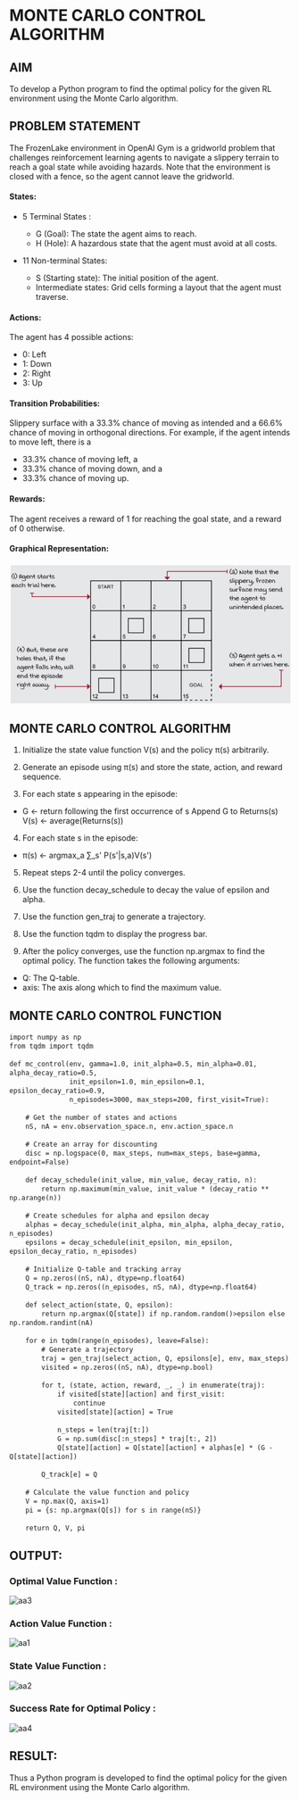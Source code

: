 # MONTE CARLO CONTROL ALGORITHM

## AIM
To develop a Python program to find the optimal policy for the given RL environment using the Monte Carlo algorithm.

## PROBLEM STATEMENT
The FrozenLake environment in OpenAI Gym is a gridworld problem that challenges reinforcement learning agents to navigate a slippery terrain to reach a goal state while avoiding hazards. Note that the environment is closed with a fence, so the agent cannot leave the gridworld.

#### States:

*  5 Terminal States :
     
    *  G (Goal): The state the agent aims to reach.
    *  H (Hole): A hazardous state that the agent must avoid at all costs.
* 11 Non-terminal States:
    *    S (Starting state): The initial position of the agent.
    *    Intermediate states: Grid cells forming a layout that the agent must traverse.

#### Actions:

The agent has 4 possible actions:

  *   0: Left
  *   1: Down
  *  2: Right
   *  3: Up

#### Transition Probabilities:

Slippery surface with a 33.3% chance of moving as intended and a 66.6% chance of moving in orthogonal directions. For example, if the agent intends to move left, there is a

*  33.3% chance of moving left, a
* 33.3% chance of moving down, and a
*   33.3% chance of moving up.

#### Rewards:

The agent receives a reward of 1 for reaching the goal state, and a reward of 0 otherwise.
#### Graphical Representation:
![op](./a1.png)
## MONTE CARLO CONTROL ALGORITHM


 1.    Initialize the state value function V(s) and the policy π(s) arbitrarily.

 2.   Generate an episode using π(s) and store the state, action, and reward sequence.

  3.  For each state s appearing in the episode:

*  G ← return following the first occurrence of s
    Append G to Returns(s)
    V(s) ← average(Returns(s))

  4.  For each state s in the episode:

  *  π(s) ← argmax_a ∑_s' P(s'|s,a)V(s')

  5.  Repeat steps 2-4 until the policy converges.

  6.  Use the function decay_schedule to decay the value of epsilon and alpha.

  7.  Use the function gen_traj to generate a trajectory.

  8.  Use the function tqdm to display the progress bar.

  9.  After the policy converges, use the function np.argmax to find the optimal policy. The function takes the following arguments:

  *  Q: The Q-table.
  *  axis: The axis along which to find the maximum value.


## MONTE CARLO CONTROL FUNCTION
```
import numpy as np
from tqdm import tqdm

def mc_control(env, gamma=1.0, init_alpha=0.5, min_alpha=0.01, alpha_decay_ratio=0.5,
               init_epsilon=1.0, min_epsilon=0.1, epsilon_decay_ratio=0.9,
               n_episodes=3000, max_steps=200, first_visit=True):

    # Get the number of states and actions
    nS, nA = env.observation_space.n, env.action_space.n

    # Create an array for discounting
    disc = np.logspace(0, max_steps, num=max_steps, base=gamma, endpoint=False)

    def decay_schedule(init_value, min_value, decay_ratio, n):
        return np.maximum(min_value, init_value * (decay_ratio ** np.arange(n))

    # Create schedules for alpha and epsilon decay
    alphas = decay_schedule(init_alpha, min_alpha, alpha_decay_ratio, n_episodes)
    epsilons = decay_schedule(init_epsilon, min_epsilon, epsilon_decay_ratio, n_episodes)

    # Initialize Q-table and tracking array
    Q = np.zeros((nS, nA), dtype=np.float64)
    Q_track = np.zeros((n_episodes, nS, nA), dtype=np.float64)

    def select_action(state, Q, epsilon):
        return np.argmax(Q[state]) if np.random.random()>epsilon else np.random.randint(nA)

    for e in tqdm(range(n_episodes), leave=False):
        # Generate a trajectory
        traj = gen_traj(select_action, Q, epsilons[e], env, max_steps)
        visited = np.zeros((nS, nA), dtype=np.bool)

        for t, (state, action, reward, _, _) in enumerate(traj):
            if visited[state][action] and first_visit:
                continue
            visited[state][action] = True

            n_steps = len(traj[t:])
            G = np.sum(disc[:n_steps] * traj[t:, 2])
            Q[state][action] = Q[state][action] + alphas[e] * (G - Q[state][action])

        Q_track[e] = Q

    # Calculate the value function and policy
    V = np.max(Q, axis=1)
    pi = {s: np.argmax(Q[s]) for s in range(nS)}

    return Q, V, pi
```

## OUTPUT:

### Optimal Value Function :

![aa3](https://github.com/SOWMIYA2003/monte-carlo-control/assets/93427443/3c3729e6-56b2-4a1a-883b-422ab6837199)
### Action Value Function :
![aa1](https://github.com/SOWMIYA2003/monte-carlo-control/assets/93427443/529ffec5-69ff-4550-8cd3-a98b6bf3ce0d)
### State Value Function :
![aa2](https://github.com/SOWMIYA2003/monte-carlo-control/assets/93427443/ff9c915f-ba28-48b6-a83e-03deb1d6167c)

### Success Rate for Optimal Policy :
![aa4](https://github.com/SOWMIYA2003/monte-carlo-control/assets/93427443/b7487a9d-61d3-4aa7-bdad-9118fcb65990)



## RESULT:

Thus a Python program is developed to find the optimal policy for the given RL environment using the Monte Carlo algorithm.

